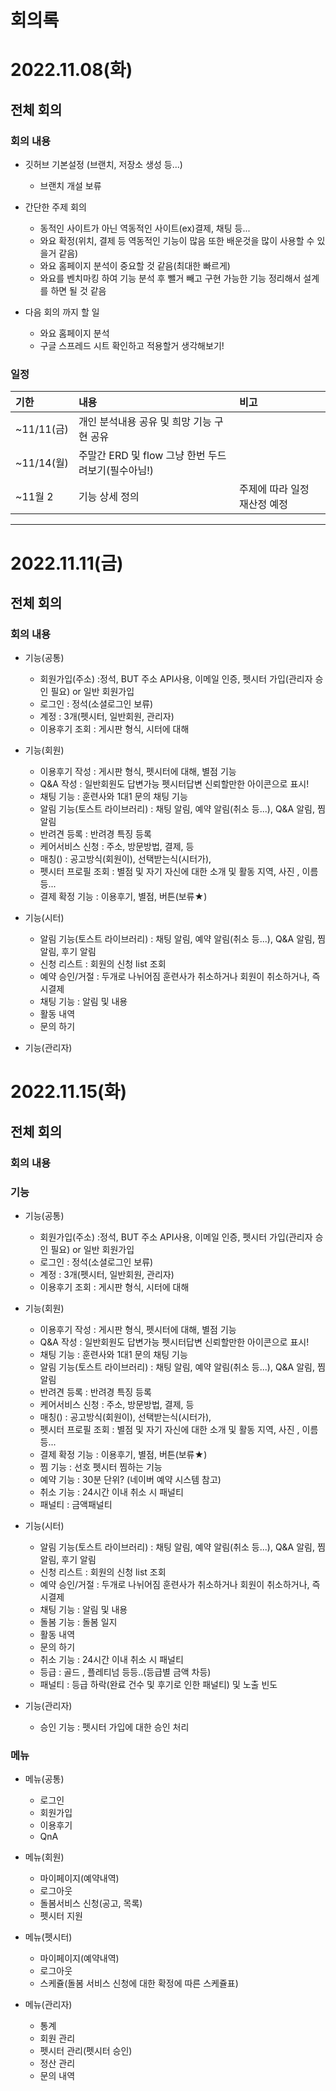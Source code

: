 # 회의록

# 2022.11.08(화)
## 전체 회의
### 회의 내용
- 깃허브 기본설정 (브랜치, 저장소 생성 등...)
    - 브랜치 개설 보류
- 간단한 주제 회의
    - 동적인 사이트가 아닌 역동적인 사이트(ex)결제, 채팅 등...
    - 와요 확정(위치, 결제 등 역동적인 기능이 많음 또한 배운것을 많이 사용할 수 있을거 같음)
    - 와요 홈페이지 분석이 중요할 것 같음(최대한 빠르게)
    - 와요를 벤치마킹 하여 기능 분석 후 뺄거 빼고 구현 가능한 기능 정리해서 설계를 하면 될 것 같음 
    

- 다음 회의 까지 할 일
   - 와요 홈페이지 분석
   - 구글 스프레드 시트 확인하고 적용할거 생각해보기!

### 일정
|기한|내용|비고|
|:--|:--|:--|
|~11/11(금)|개인 분석내용 공유 및 희망 기능 구현 공유|
|~11/14(월)|주말간 ERD 및 flow 그냥 한번 두드려보기(필수아님!)|
|~11월 2|기능 상세 정의|주제에 따라 일정 재산정 예정|
   
---

# 2022.11.11(금)
## 전체 회의
### 회의 내용


- 기능(공통)
  - 회원가입(주소) :정석, BUT 주소 API사용, 이메일 인증, 펫시터 가입(관리자 승인 필요) or 일반 회원가입
  - 로그인 : 정석(소셜로그인 보류)
  - 계정 : 3개(펫시터, 일반회원, 관리자)
  - 이용후기 조회 : 게시판 형식, 시터에 대해
  
- 기능(회원)  
  - 이용후기 작성 : 게시판 형식, 펫시터에 대해, 별점 기능
  - Q&A 작성 : 일반회원도 답변가능 펫시터답변 신뢰할만한 아이콘으로 표시!
  - 채팅 기능 : 훈련사와 1대1 문의 채팅 기능
  - 알림 기능(토스트 라이브러리) : 채팅 알림, 예약 알림(취소 등...), Q&A 알림, 찜 알림
  - 반려견 등록 : 반려경 특징 등록
  - 케어서비스 신청 : 주소, 방문방법, 결제, 등
  - 매칭() : 공고방식(회원이), 선택받는식(시터가), 
  - 펫시터 프로필 조회 : 별점 및 자기 자신에 대한 소개 및 활동 지역, 사진 , 이름 등...
  - 결제 확정 기능 : 이용후기, 별점, 버튼(보류★)
  
- 기능(시터)  
    - 알림 기능(토스트 라이브러리) : 채팅 알림, 예약 알림(취소 등...), Q&A 알림, 찜 알림, 후기 알림
    - 신청 리스트 : 회원의 신청 list 조회
    - 예약 승인/거절 : 두개로 나뉘어짐 훈련사가 취소하거나 회원이 취소하거나, 즉시결제
    - 채팅 기능 :  알림 및 내용 
    - 활동 내역 
    - 문의 하기
    
    
 - 기능(관리자)   





# 2022.11.15(화)
## 전체 회의
### 회의 내용


### 기능

- 기능(공통)
  - 회원가입(주소) :정석, BUT 주소 API사용, 이메일 인증, 펫시터 가입(관리자 승인 필요) or 일반 회원가입
  - 로그인 : 정석(소셜로그인 보류)
  - 계정 : 3개(펫시터, 일반회원, 관리자)
  - 이용후기 조회 : 게시판 형식, 시터에 대해
  
- 기능(회원)  
  - 이용후기 작성 : 게시판 형식, 펫시터에 대해, 별점 기능
  - Q&A 작성 : 일반회원도 답변가능 펫시터답변 신뢰할만한 아이콘으로 표시!
  - 채팅 기능 : 훈련사와 1대1 문의 채팅 기능
  - 알림 기능(토스트 라이브러리) : 채팅 알림, 예약 알림(취소 등...), Q&A 알림, 찜 알림
  - 반려견 등록 : 반려경 특징 등록
  - 케어서비스 신청 : 주소, 방문방법, 결제, 등
  - 매칭() : 공고방식(회원이), 선택받는식(시터가), 
  - 펫시터 프로필 조회 : 별점 및 자기 자신에 대한 소개 및 활동 지역, 사진 , 이름 등...
  - 결제 확정 기능 : 이용후기, 별점, 버튼(보류★)
  - 찜 기능 : 선호 펫시터 찜하는 기능
  - 예약 기능 : 30분 단위? (네이버 예약 시스템 참고)
  - 취소 기능 : 24시간 이내 취소 시 패널티
  - 패널티 : 금액패널티
  
- 기능(시터)  
    - 알림 기능(토스트 라이브러리) : 채팅 알림, 예약 알림(취소 등...), Q&A 알림, 찜 알림, 후기 알림
    - 신청 리스트 : 회원의 신청 list 조회
    - 예약 승인/거절 : 두개로 나뉘어짐 훈련사가 취소하거나 회원이 취소하거나, 즉시결제
    - 채팅 기능 :  알림 및 내용
    - 돌봄 기능 : 돌봄 일지
    - 활동 내역 
    - 문의 하기
    - 취소 기능 : 24시간 이내 취소 시 패널티
    - 등급 : 골드 , 플레티넘 등등..(등급별 금액 차등)
    - 패널티 : 등급 하락(완료 건수 및 후기로 인한 패널티) 및 노출 빈도 
    
    
 - 기능(관리자)   
    - 승인 기능 : 펫시터 가입에 대한 승인 처리
    
### 메뉴   
    
 - 메뉴(공통)
    - 로그인
    - 회원가입
    - 이용후기
    - QnA
    
 - 메뉴(회원)
    - 마이페이지(예약내역)
    - 로그아웃
    - 돌봄서비스 신청(공고, 목록)
    - 펫시터 지원
    
 - 메뉴(펫시터)
    - 마이페이지(예약내역)
    - 로그아웃
    - 스케쥴(돌봄 서비스 신청에 대한 확정에 따른 스케쥴표)
    
 - 메뉴(관리자)
    - 통계
    - 회원 관리
    - 펫시터 관리(펫시터 승인)
    - 정산 관리
    - 문의 내역
